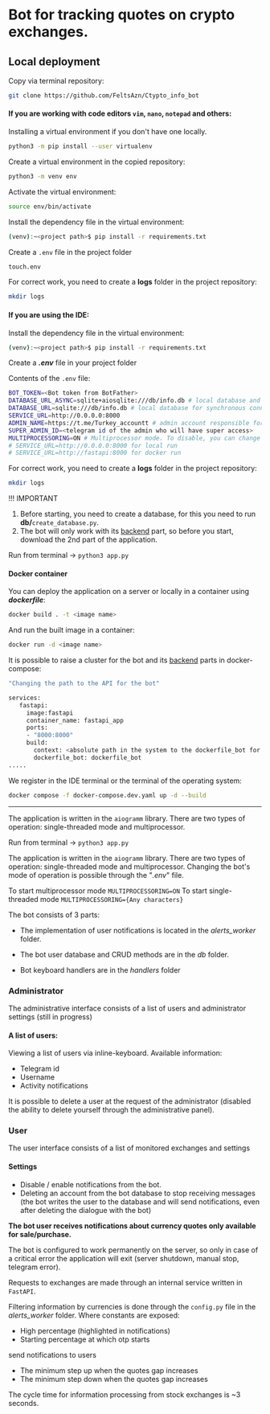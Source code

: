 # Bot for tracking quotes on crypto exchanges.

## Local deployment

Copy via terminal repository:
```bash
git clone https://github.com/FeltsAzn/Ctypto_info_bot
```

#### If you are working with code editors `vim`, `nano`, `notepad` and others:
Installing a virtual environment if you don't have one locally.
```bash
python3 -m pip install --user virtualenv
```

Create a virtual environment in the copied repository:
```bash
python3 -m venv env
```

Activate the virtual environment:
```bash
source env/bin/activate
```

Install the dependency file in the virtual environment:
```bash
(venv):~<project path>$ pip install -r requirements.txt
```

Create a `.env` file in the project folder
```bash
touch.env
```

For correct work, you need to create a **logs** folder in the project repository:
```bash
mkdir logs
```


#### If you are using the IDE:
Install the dependency file in the virtual environment:
```bash
(venv):~<project path>$ pip install -r requirements.txt
```

Create a ***.env*** file in your project folder

Contents of the `.env` file:
```sh
BOT_TOKEN=<Bot token from BotFather>
DATABASE_URL_ASYNC=sqlite+aiosqlite:///db/info.db # local database and driver for asynchronous connection
DATABASE_URL=sqlite:///db/info.db # local database for synchronous connection
SERVICE_URL=http://0.0.0.0:8000
ADMIN_NAME=https://t.me/Turkey_accountt # admin account responsible for technical support
SUPER_ADMIN_ID=<telegram id of the admin who will have super access>
MULTIPROCESSORING=ON # Multiprocessor mode. To disable, you can change "ON" to any other text.
# SERVICE_URL=http://0.0.0.0:8000 for local run
# SERVICE_URL=http://fastapi:8000 for docker run
```


For correct work, you need to create a **logs** folder in the project repository:
```bash
mkdir logs
```


!!! IMPORTANT
1. Before starting, you need to create a database, for this you need to run **db/**`create_database.py`.
2. The bot will only work with its [backend](https://github.com/FeltsAzn/FastAPI-service-for-bot) part,
so before you start, download the 2nd part of the application.

Run from terminal -> `python3 app.py`


#### Docker container

You can deploy the application on a server or locally in a container using ***dockerfile***:
```bash
docker build . -t <image name>
```

And run the built image in a container:
```bash
docker run -d <image name>
```


It is possible to raise a cluster for the bot and its [backend](https://github.com/FeltsAzn/FastAPI-service-for-bot) parts in docker-compose:
```bash
"Changing the path to the API for the bot"

services:
   fastapi:
     image:fastapi
     container_name: fastapi_app
     ports:
     - "8000:8000"
     build:
       context: <absolute path in the system to the dockerfile_bot for the fastapi service>
       dockerfile_bot: dockerfile_bot
.....
```

We register in the IDE terminal or the terminal of the operating system:
```bash
docker compose -f docker-compose.dev.yaml up -d --build
```


_______________________________________________________________

The application is written in the `aiogramm` library. There are two types of operation: single-threaded mode and multiprocessor.



Run from terminal -> `python3 app.py`

The application is written in the `aiogramm` library. There are two types of operation: single-threaded mode and multiprocessor.
Changing the bot's mode of operation is possible through the "*.env*" file.

To start multiprocessor mode `MULTIPROCESSORING=ON`
To start single-threaded mode `MULTIPROCESSORING={Any characters}`

The bot consists of 3 parts:

- The implementation of user notifications is located in the *alerts_worker* folder.

- The bot user database and CRUD methods are in the *db* folder.

- Bot keyboard handlers are in the *handlers* folder


### Administrator
The administrative interface consists of a list of users and administrator settings (still in progress)

#### A list of users:
Viewing a list of users via inline-keyboard.
Available information:
- Telegram id
- Username
- Activity notifications

It is possible to delete a user at the request of the administrator
(disabled the ability to delete yourself through the administrative panel).

### User
The user interface consists of a list of monitored exchanges and settings

#### Settings
- Disable / enable notifications from the bot.
- Deleting an account from the bot database to stop receiving messages
(the bot writes the user to the database and will send notifications,
even after deleting the dialogue with the bot)

**The bot user receives notifications about currency quotes only available for sale/purchase.**


The bot is configured to work permanently on the server, so only in case of a critical error
the application will exit (server shutdown, manual stop, telegram error).

Requests to exchanges are made through an internal service written in `FastAPI`.

Filtering information by currencies is done through the `config.py` file in the *alerts_worker* folder.
Where constants are exposed:
- High percentage (highlighted in notifications)
- Starting percentage at which otp starts

send notifications to users
- The minimum step up when the quotes gap increases
- The minimum step down when the quotes gap increases

The cycle time for information processing from stock exchanges is ~3 seconds.
